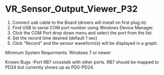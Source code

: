 # VR_Sensor_Output_Viewer_P32
1. Connect usb cable to the Board (drivers will install on first plug in)
2. Find USB to serial COM port number using Windows Device Manager.
3. Click the COM Port drop down menu and select the port from the list.
4. Set the record time desired (default 1 sec)
5. Click \"Record\" and the sensor waveform(s) will be displayed in a graph.

Minimum System Requirments: Windows 7 or newer

Known Bugs
-Port RB7 crosstalk with other ports. RB7 should be mapped to PD24 but currently shows up as PD0-PD24.
